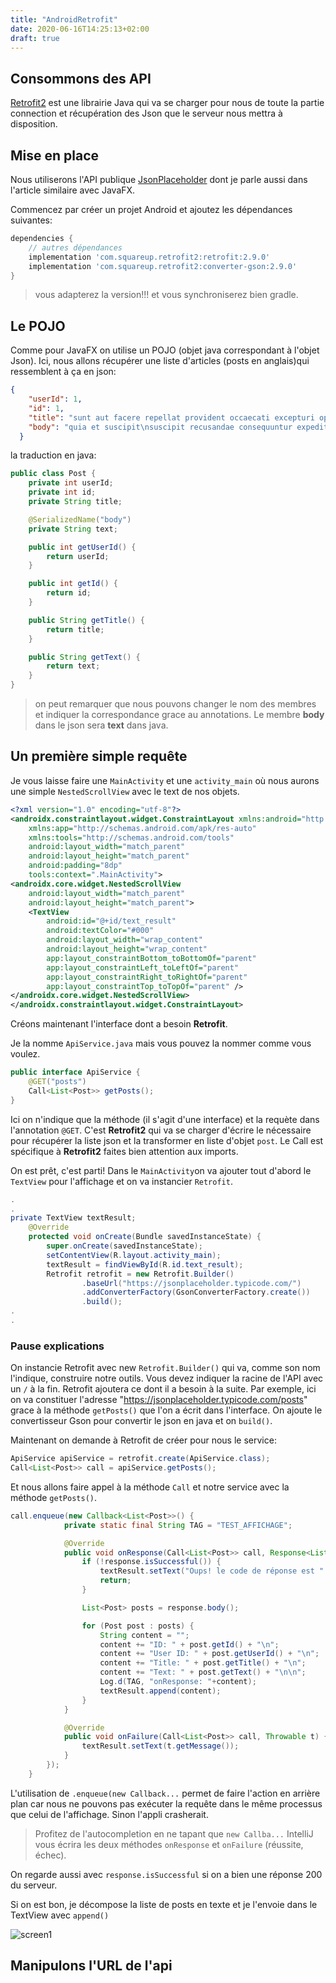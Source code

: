 ```yaml
---
title: "AndroidRetrofit"
date: 2020-06-16T14:25:13+02:00
draft: true
---
```

## Consommons des API

[Retrofit2](https://square.github.io/retrofit/) est une librairie Java qui va se charger pour nous de toute la partie connection et récupération des Json que le serveur nous mettra à disposition.

## Mise en place

Nous utiliserons l'API publique [JsonPlaceholder](https://jsonplaceholder.typicode.com) dont je parle aussi dans l'article similaire avec JavaFX.

Commencez par créer un projet Android et ajoutez les dépendances suivantes:



```gradle
dependencies {
    // autres dépendances
    implementation 'com.squareup.retrofit2:retrofit:2.9.0'
    implementation 'com.squareup.retrofit2:converter-gson:2.9.0'
}
```

> vous adapterez la version!!! et vous synchroniserez bien gradle.

## Le POJO

Comme pour JavaFX on utilise un POJO (objet java correspondant à l'objet Json). Ici, nous allons récupérer une liste d'articles (posts en anglais)qui ressemblent à ça en json:


```json
{
    "userId": 1,
    "id": 1,
    "title": "sunt aut facere repellat provident occaecati excepturi optio reprehenderit",
    "body": "quia et suscipit\nsuscipit recusandae consequuntur expedita et cum\nreprehenderit molestiae ut ut quas totam\nnostrum rerum est autem sunt rem eveniet architecto"
  }
```

la traduction en java:

```java
public class Post {
    private int userId;
    private int id;
    private String title;

    @SerializedName("body")
    private String text;

    public int getUserId() {
        return userId;
    }

    public int getId() {
        return id;
    }

    public String getTitle() {
        return title;
    }

    public String getText() {
        return text;
    }
}
```

> on peut remarquer que nous pouvons changer le nom des membres et indiquer la correspondance grace au annotations. Le membre **body** dans le json sera **text** dans java.

## Un première simple requête

Je vous laisse faire une `MainActivity` et une `activity_main` où nous aurons une simple `NestedScrollView` avec le text de nos objets.


```xml
<?xml version="1.0" encoding="utf-8"?>
<androidx.constraintlayout.widget.ConstraintLayout xmlns:android="http://schemas.android.com/apk/res/android"
    xmlns:app="http://schemas.android.com/apk/res-auto"
    xmlns:tools="http://schemas.android.com/tools"
    android:layout_width="match_parent"
    android:layout_height="match_parent"
    android:padding="8dp"
    tools:context=".MainActivity">
<androidx.core.widget.NestedScrollView
    android:layout_width="match_parent"
    android:layout_height="match_parent">
    <TextView
        android:id="@+id/text_result"
        android:textColor="#000"
        android:layout_width="wrap_content"
        android:layout_height="wrap_content"
        app:layout_constraintBottom_toBottomOf="parent"
        app:layout_constraintLeft_toLeftOf="parent"
        app:layout_constraintRight_toRightOf="parent"
        app:layout_constraintTop_toTopOf="parent" />
</androidx.core.widget.NestedScrollView>
</androidx.constraintlayout.widget.ConstraintLayout>
```

Créons maintenant l'interface dont a besoin **Retrofit**.

Je la nomme `ApiService.java` mais vous pouvez la nommer comme vous voulez.


```java
public interface ApiService {
    @GET("posts")
    Call<List<Post>> getPosts();
}
```

Ici on n'indique que la méthode (il s'agit d'une interface) et la requète dans l'annotation `@GET`. C'est **Retrofit2** qui va se charger d'écrire le nécessaire pour récupérer la liste json et la transformer en liste d'objet `post`. Le Call est spécifique à **Retrofit2** faites bien attention aux imports.

On est prêt, c'est parti! Dans le `MainActivity`on va ajouter tout d'abord le `TextView` pour l'affichage et on va instancier `Retrofit`.


```java
.
.
private TextView textResult;
    @Override
    protected void onCreate(Bundle savedInstanceState) {
        super.onCreate(savedInstanceState);
        setContentView(R.layout.activity_main);
        textResult = findViewById(R.id.text_result);
        Retrofit retrofit = new Retrofit.Builder()
                .baseUrl("https://jsonplaceholder.typicode.com/")
                .addConverterFactory(GsonConverterFactory.create())
                .build();
.
.
```

### Pause explications

On instancie Retrofit avec new `Retrofit.Builder()` qui va, comme son nom l'indique, construire notre outils. Vous devez indiquer la racine de l'API avec un `/` à la fin. Retrofit ajoutera ce dont il a besoin à la suite. Par exemple, ici on va constituer l'adresse "https://jsonplaceholder.typicode.com/posts" grace à la méthode `getPosts()` que l'on a écrit dans l'interface. On ajoute le convertisseur Gson pour convertir le json en java et on `build()`.

Maintenant on demande à Retrofit de créer pour nous le service:

```java
ApiService apiService = retrofit.create(ApiService.class);
Call<List<Post>> call = apiService.getPosts();
```

Et nous allons faire appel à la méthode `Call` et notre service avec la méthode `getPosts()`.

```java
call.enqueue(new Callback<List<Post>>() {
            private static final String TAG = "TEST_AFFICHAGE";

            @Override
            public void onResponse(Call<List<Post>> call, Response<List<Post>> response) {
                if (!response.isSuccessful()) {
                    textResult.setText("Oups! le code de réponse est " + response.code());
                    return;
                }

                List<Post> posts = response.body();

                for (Post post : posts) {
                    String content = "";
                    content += "ID: " + post.getId() + "\n";
                    content += "User ID: " + post.getUserId() + "\n";
                    content += "Title: " + post.getTitle() + "\n";
                    content += "Text: " + post.getText() + "\n\n";
                    Log.d(TAG, "onResponse: "+content);
                    textResult.append(content);
                }
            }

            @Override
            public void onFailure(Call<List<Post>> call, Throwable t) {
                textResult.setText(t.getMessage());
            }
        });
    }
```

L'utilisation de `.enqueue(new Callback...` permet de faire l'action en arrière plan car nous ne pouvons pas exécuter la requête dans le même processus que celui de l'affichage. Sinon l'appli crasherait.

> Profitez de l'autocompletion en ne tapant que `new Callba...` IntelliJ vous écrira les deux méthodes `onResponse` et `onFailure` (réussite, échec).

On regarde aussi avec `response.isSuccessful` si on a bien une réponse 200 du serveur.

Si on est bon, je décompose la liste de posts en texte et je l'envoie dans le TextView avec `append()`

![screen1](/img/android/retrofitandrooid1.png)

## Manipulons l'URL de l'api


